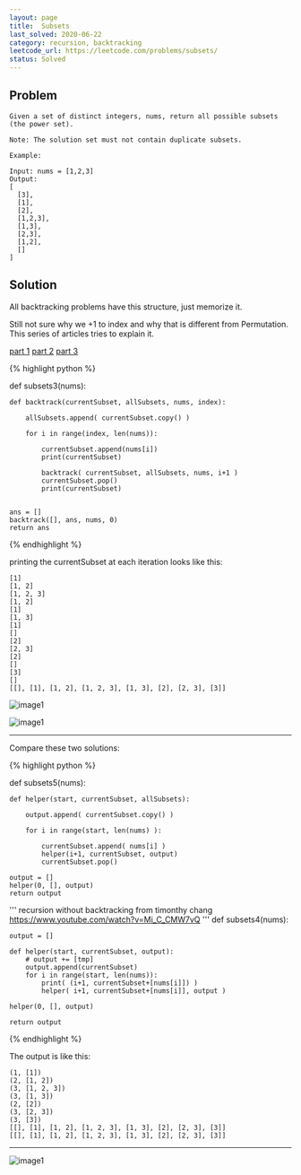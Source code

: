 ```yaml
---
layout: page
title:  Subsets
last_solved: 2020-06-22
category: recursion, backtracking
leetcode_url: https://leetcode.com/problems/subsets/
status: Solved
---
```


Problem
-------

```
Given a set of distinct integers, nums, return all possible subsets (the power set).

Note: The solution set must not contain duplicate subsets.

Example:

Input: nums = [1,2,3]
Output:
[
  [3],
  [1],
  [2],
  [1,2,3],
  [1,3],
  [2,3],
  [1,2],
  []
]

```

Solution
----------

All backtracking problems have this structure, just memorize it.

Still not sure why we +1 to index and why that is different from Permutation. This series of articles tries to explain it.

[part 1](https://medium.com/algorithms-and-leetcode/backtracking-e001561b9f28)
[part 2](https://medium.com/algorithms-and-leetcode/backtracking-with-leetcode-problems-part-2-705c9cc70e52)
[part 3](https://medium.com/algorithms-and-leetcode/in-depth-backtracking-with-leetcode-problems-part-3-b225f19e0d51)


{% highlight python %}

def subsets3(nums):

    def backtrack(currentSubset, allSubsets, nums, index):

        allSubsets.append( currentSubset.copy() )

        for i in range(index, len(nums)):

            currentSubset.append(nums[i])
            print(currentSubset)

            backtrack( currentSubset, allSubsets, nums, i+1 )
            currentSubset.pop()
            print(currentSubset)


    ans = []
    backtrack([], ans, nums, 0)
    return ans

{% endhighlight %}


printing the currentSubset at each iteration looks like this:
```
[1]
[1, 2]
[1, 2, 3]
[1, 2]
[1]
[1, 3]
[1]
[]
[2]
[2, 3]
[2]
[]
[3]
[]
[[], [1], [1, 2], [1, 2, 3], [1, 3], [2], [2, 3], [3]]
```

![image1](https://miro.medium.com/max/1400/1*xrjS6JIZ5f7wFCNBDPrr0g.png)

![image1](https://miro.medium.com/max/1400/1*_s5iiwdZXbg1OFWO9YDjng@2x.jpeg)



______________


Compare these two solutions:

{% highlight python %}

def subsets5(nums):

    def helper(start, currentSubset, allSubsets):

        output.append( currentSubset.copy() )

        for i in range(start, len(nums) ):

            currentSubset.append( nums[i] )
            helper(i+1, currentSubset, output)
            currentSubset.pop()
        
    output = []
    helper(0, [], output)
    return output



'''
    recursion without backtracking from timonthy chang
    https://www.youtube.com/watch?v=Mi_C_CMW7vQ
'''
def subsets4(nums):

    output = []

    def helper(start, currentSubset, output):
        # output += [tmp]
        output.append(currentSubset)
        for i in range(start, len(nums)):
            print( (i+1, currentSubset+[nums[i]]) )
            helper( i+1, currentSubset+[nums[i]], output )
    
    helper(0, [], output)

    return output

{% endhighlight %}

The output is like this:
```
(1, [1])
(2, [1, 2])
(3, [1, 2, 3])
(3, [1, 3])
(2, [2])
(3, [2, 3])
(3, [3])
[[], [1], [1, 2], [1, 2, 3], [1, 3], [2], [2, 3], [3]]
[[], [1], [1, 2], [1, 2, 3], [1, 3], [2], [2, 3], [3]]
```

____________


![image1](https://miro.medium.com/max/1050/1*ddhF2JWfmEl8yLwjx5vt7Q.jpeg)
